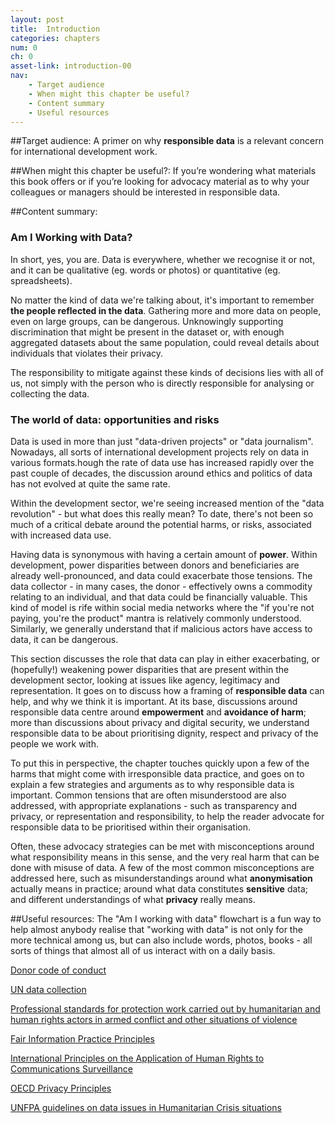 ```yaml
---
layout: post
title:  Introduction
categories: chapters
num: 0
ch: 0
asset-link: introduction-00
nav: 
    - Target audience
    - When might this chapter be useful? 
    - Content summary
    - Useful resources
---
```


##<span id="target-audience">Target audience</span>:
A primer on why **responsible data** is a relevant concern for international development work. 

##<span id="useful">When might this chapter be useful?</span>:
If you’re wondering what materials this book offers or if you’re looking for advocacy material as to why your colleagues or managers should be interested in responsible data.

##<span id="content-summary">Content summary</span>:

### Am I Working with Data? 

In short, yes, you are. Data is everywhere, whether we recognise it or not, and it can be qualitative (eg. words or photos) or quantitative (eg. spreadsheets).

No matter  the kind of data we're talking about, it's important to remember **the people reflected in the data**. Gathering more and more data on people, even on large groups, can be dangerous. Unknowingly supporting discrimination that might be present in the dataset or, with enough aggregated datasets about the same population, could reveal details about individuals that violates their privacy.

The responsibility to mitigate against these kinds of decisions lies with all of us, not simply with the person who is directly responsible for analysing or collecting the data. 

### The world of data: opportunities and risks

Data is used in more than just "data-driven projects" or "data journalism". Nowadays, all sorts of international development projects rely on data in various formats.hough the rate of data use has increased rapidly over the past couple of decades, the discussion around ethics and politics of data has not evolved at quite the same rate. 

Within the development sector, we're seeing increased mention of the "data revolution" - but what does this really mean? To date, there's not been so much of a critical debate around the potential harms, or risks, associated with increased data use.

Having data is synonymous with having a certain amount of **power**. Within development, power disparities between donors and beneficiaries are already well-pronounced, and data could exacerbate those tensions. The data collector - in many cases, the donor - effectively owns a commodity relating to an individual, and that data could be financially valuable. This kind of model is rife within social media networks where the "if you're not paying, you're the product" mantra is relatively commonly understood. Similarly, we generally understand that if malicious actors have access to data, it can be dangerous.

This section discusses the role that data can play in either exacerbating, or (hopefully!) weakening power disparities that are present within the development sector, looking at issues like agency, legitimacy and representation. It goes on to discuss how a framing of **responsible data** can help, and why we think it is important. At its base, discussions around responsible data centre around **empowerment** and **avoidance of harm**; more than discussions about privacy and digital security, we understand responsible data to be about prioritising dignity, respect and privacy of the people we work with.

To put this in perspective, the chapter touches quickly upon a few of the harms that might come with irresponsible data practice, and goes on to explain a few strategies and arguments as to why responsible data is important. Common tensions that are often misunderstood are also addressed, with appropriate explanations - such as transparency and privacy, or representation and responsibility, to help the reader advocate for responsible data to be prioritised within their organisation.

Often, these advocacy strategies can be met with misconceptions around what responsibility means in this sense, and the very real harm that can be done with misuse of data. A few of the most common misconceptions are addressed here, such as misunderstandings around what **anonymisation** actually means in practice; around what data constitutes **sensitive** data; and different understandings of what **privacy** really means.

##<span id="useful-resources">Useful resources</span>:
The "Am I working with data" flowchart is a fun way to help almost anybody realise that "working with data" is not only for the more technical among us, but can also include words, photos, books - all sorts of things that almost all of us interact with on a daily basis. 

[Donor code of conduct](http://www.ssireview.org/blog/entry/a_new_donor_code_of_conduct)

[UN data collection](http://www.unglobalpulse.org/privacy-and-data-protection)

[Professional standards for protection work carried out by humanitarian and human rights actors in armed conflict and other situations of violence](http://www.icrc.org/eng/resources/documents/publication/p0999.html)

[Fair Information Practice Principles](http://www.nist.gov/nstic/NSTIC-FIPPs.pdf)

[International Principles on the Application of Human Rights to Communications Surveillance](https://en.necessaryandproportionate.org/)

[OECD Privacy Principles](http://oecdprivacy.org/)

[UNFPA guidelines on data issues in Humanitarian Crisis
situations](https://www.unfpa.org/public/home/publications/pid/6253)


